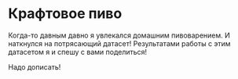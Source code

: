 # Крафтовое пиво

Когда-то давным давно я увлекался домашним пивоварением. И наткнулся на потрясающий датасет! Результатами работы с этим датасетом я и спешу с вами поделиться!

Надо дописать!
